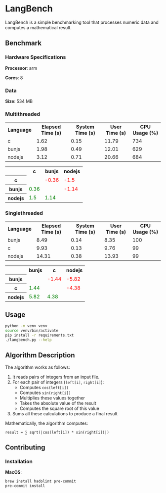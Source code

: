 # LangBench

LangBench is a simple benchmarking tool that processes numeric data and computes a mathematical result.

## Benchmark

### Hardware Specifications

**Processor**: arm

**Cores**: 8

### Data

**Size**: 534 MB

### Multithreaded

<table><tr><th>Language</th><th>Elapsed Time (s)</th><th>System Time (s)</th><th>User Time (s)</th><th>CPU Usage (%)</th></tr><tr><td>c</td><td>1.62</td><td>0.15</td><td>11.79</td><td>734</td></tr><tr><td>bunjs</td><td>1.98</td><td>0.49</td><td>12.01</td><td>629</td></tr><tr><td>nodejs</td><td>3.12</td><td>0.71</td><td>20.66</td><td>684</td></tr></table>

<table><tr><th></th><th>c</th><th>bunjs</th><th>nodejs</th></tr><tr><th>c</th><td style=''></td><td style='color: red;'>-0.36</td><td style='color: red;'>-1.5</td></tr><tr><th>bunjs</th><td style='color: green;'>0.36</td><td style=''></td><td style='color: red;'>-1.14</td></tr><tr><th>nodejs</th><td style='color: green;'>1.5</td><td style='color: green;'>1.14</td><td style=''></td></tr></table>

### Singlethreaded

<table><tr><th>Language</th><th>Elapsed Time (s)</th><th>System Time (s)</th><th>User Time (s)</th><th>CPU Usage (%)</th></tr><tr><td>bunjs</td><td>8.49</td><td>0.14</td><td>8.35</td><td>100</td></tr><tr><td>c</td><td>9.93</td><td>0.13</td><td>9.76</td><td>99</td></tr><tr><td>nodejs</td><td>14.31</td><td>0.38</td><td>13.93</td><td>99</td></tr></table>

<table><tr><th></th><th>bunjs</th><th>c</th><th>nodejs</th></tr><tr><th>bunjs</th><td style=''></td><td style='color: red;'>-1.44</td><td style='color: red;'>-5.82</td></tr><tr><th>c</th><td style='color: green;'>1.44</td><td style=''></td><td style='color: red;'>-4.38</td></tr><tr><th>nodejs</th><td style='color: green;'>5.82</td><td style='color: green;'>4.38</td><td style=''></td></tr></table>

## Usage

```bash
python -m venv venv
source venv/bin/activate
pip install -r requirements.txt
./langbench.py --help
```

## Algorithm Description

The algorithm works as follows:

1. It reads pairs of integers from an input file.
2. For each pair of integers (`left[i]`, `right[i]`):
   - Computes `cos(left[i])`
   - Computes `sin(right[i])`
   - Multiplies these values together
   - Takes the absolute value of the result
   - Computes the square root of this value
3. Sums all these calculations to produce a final result

Mathematically, the algorithm computes:

```
result = ∑ sqrt(|cos(left[i]) * sin(right[i])|)
```

## Contributing

### Installation

**MacOS**:

```bash
brew install hadolint pre-commit
pre-commit install
```
